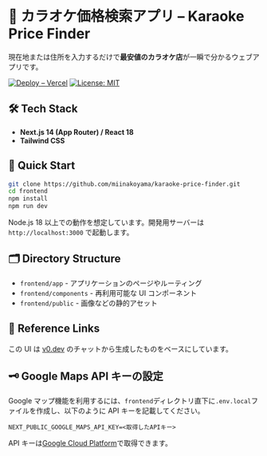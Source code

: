 # 🎤 カラオケ価格検索アプリ – Karaoke Price Finder

現在地または住所を入力するだけで**最安値のカラオケ店**が一瞬で分かるウェブアプリです。

[![Deploy – Vercel](https://img.shields.io/badge/Vercel-Live-black?logo=vercel)](https://k-price.vercel.app)
[![License: MIT](https://img.shields.io/badge/license-MIT-green.svg)](LICENSE)

## 🛠️ Tech Stack

- **Next.js 14 (App Router) / React 18**
- **Tailwind CSS**

## 🚀 Quick Start

```bash
git clone https://github.com/miinakoyama/karaoke-price-finder.git
cd frontend
npm install
npm run dev
```

Node.js 18 以上での動作を想定しています。開発用サーバーは `http://localhost:3000` で起動します。

## 🗂️ Directory Structure

- `frontend/app` - アプリケーションのページやルーティング
- `frontend/components` - 再利用可能な UI コンポーネント
- `frontend/public` - 画像などの静的アセット

## 🔗 Reference Links

この UI は [v0.dev](https://v0.dev/chat/projects/iSVK7TA8LcM) のチャットから生成したものをベースにしています。

## 🗝️ Google Maps API キーの設定

Google マップ機能を利用するには、`frontend`ディレクトリ直下に`.env.local`ファイルを作成し、以下のように API キーを記載してください。

```
NEXT_PUBLIC_GOOGLE_MAPS_API_KEY=<取得したAPIキー>
```

API キーは[Google Cloud Platform](https://console.cloud.google.com/)で取得できます。

